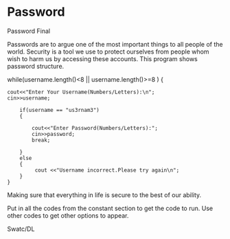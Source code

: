 # Password
Password Final

Passwords are to argue one of the most important things to all people of the world. Security is a tool we use to protect ourselves from people whom wish to harm us by accessing these accounts. This program shows password structure. 

while(username.length()<8 || username.length()>=8 )
    {

    cout<<"Enter Your Username(Numbers/Letters):\n";
    cin>>username;

        if(username == "us3rnam3")
        {

            cout<<"Enter Password(Numbers/Letters):";
            cin>>password;
            break;

        }
        else
        {
             cout <<"Username incorrect.Please try again\n";
        }
    }


Making sure that everything in life is secure to the best of our ability. 

Put in all the codes from the constant section to get the code to run. Use other codes to get other options to appear. 

Swatc/DL
